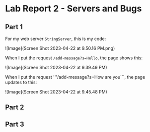 # Lab Report 2 - Servers and Bugs

## Part 1
For my web server ```StringServer```, this is my code:

![Image](Screen Shot 2023-04-22 at 9.50.16 PM.png)

When I put the request ```/add-message?s=Hello```, the page shows this:

![Image](Screen Shot 2023-04-22 at 9.39.49 PM)

When I put the request '''/add-message?s=How are you```, the page updates to this:

![Image](Screen Shot 2023-04-22 at 9.45.48 PM)

## Part 2

## Part 3

